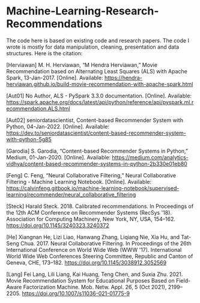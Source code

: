 # Machine-Learning-Research-Recommendations

The code here is based on existing code and research papers. The code I wrote is mostly for data manipulation, cleaning, presentation and data structures.
Here is the citation:

[Herviawan] M. H. Herviawan, “M Hendra Herviawan,” Movie Recommendation based on Alternating Least Squares (ALS) with Apache Spark, 13-Jan-2017. [Online]. Available: https://hendra-herviawan.github.io/build-movie-recommendation-with-apache-spark.html

[Aut01] No Author, ALS - PySpark 3.3.0 documentation. [Online]. Available: https://spark.apache.org/docs/latest/api/python/reference/api/pyspark.ml.recommendation.ALS.html

[Aut02] seniordatascientist, Content-based Recommender System with Python, 04-Jan-2022. [Online]. Available: https://dev.to/seniordatascientist/content-based-recommender-system-with-python-5g85

[Garodia] S. Garodia, “Content-based Recommender Systems in Python,” Medium, 01-Jan-2020. [Online]. Available: https://medium.com/analytics-vidhya/content-based-recommender-systems-in-python-2b330e01eb80

[Feng] C. Feng, “Neural Collaborative Filtering,” Neural Collaborative Filtering - Machine Learning Notebook. [Online]. Available: https://calvinfeng.gitbook.io/machine-learning-notebook/supervised-learning/recommender/neural_collaborative_filtering

[Steck] Harald Steck. 2018. Calibrated recommendations. In Proceedings of the 12th ACM Conference on Recommender Systems (RecSys '18). Association for Computing Machinery, New York, NY, USA, 154–162. https://doi.org/10.1145/3240323.3240372

[He] Xiangnan He, Lizi Liao, Hanwang Zhang, Liqiang Nie, Xia Hu, and Tat-Seng Chua. 2017. Neural Collaborative Filtering. In Proceedings of the 26th International Conference on World Wide Web (WWW '17). International World Wide Web Conferences Steering Committee, Republic and Canton of Geneva, CHE, 173–182. https://doi.org/10.1145/3038912.3052569

[Lang] Fei Lang, Lili Liang, Kai Huang, Teng Chen, and Suxia Zhu. 2021. Movie Recommendation System for Educational Purposes Based on Field-Aware Factorization Machine. Mob. Netw. Appl. 26, 5 (Oct 2021), 2199–2205. https://doi.org/10.1007/s11036-021-01775-9
